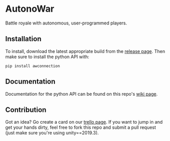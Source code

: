 # AutonoWar

Battle royale with autonomous, user-programmed players.

Installation
------------

To install, download the latest appropriate build from the [release page](https://github.com/griffinteller/AutonoWar/releases). Then make sure to install the python API with:
  
    pip install awconnection


Documentation
-------------

Documentation for the python API can be found on this repo's [wiki page](https://github.com/griffinteller/AutonoWar/wiki).

Contribution
------------

Got an idea? Go create a card on our [trello page](https://trello.com/b/nCJ2ejBj/autonowar-features-and-bugs). If you want to jump in and get your hands dirty, feel free to fork this repo and submit a pull request (just make sure you're using unity==2019.3).
